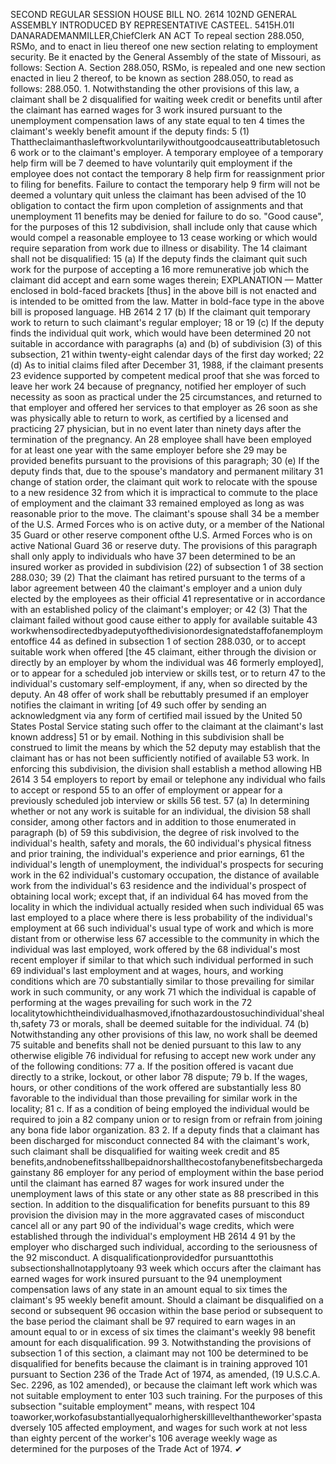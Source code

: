 SECOND REGULAR SESSION
HOUSE BILL NO. 2614
102ND GENERAL ASSEMBLY
INTRODUCED BY REPRESENTATIVE CASTEEL.
5415H.01I DANARADEMANMILLER,ChiefClerk
AN ACT
To repeal section 288.050, RSMo, and to enact in lieu thereof one new section relating to
employment security.
Be it enacted by the General Assembly of the state of Missouri, as follows:
Section A. Section 288.050, RSMo, is repealed and one new section enacted in lieu
2 thereof, to be known as section 288.050, to read as follows:
288.050. 1. Notwithstanding the other provisions of this law, a claimant shall be
2 disqualified for waiting week credit or benefits until after the claimant has earned wages for
3 work insured pursuant to the unemployment compensation laws of any state equal to ten
4 times the claimant's weekly benefit amount if the deputy finds:
5 (1) Thattheclaimanthasleftworkvoluntarilywithoutgoodcauseattributabletosuch
6 work or to the claimant's employer. A temporary employee of a temporary help firm will be
7 deemed to have voluntarily quit employment if the employee does not contact the temporary
8 help firm for reassignment prior to filing for benefits. Failure to contact the temporary help
9 firm will not be deemed a voluntary quit unless the claimant has been advised of the
10 obligation to contact the firm upon completion of assignments and that unemployment
11 benefits may be denied for failure to do so. "Good cause", for the purposes of this
12 subdivision, shall include only that cause which would compel a reasonable employee to
13 cease working or which would require separation from work due to illness or disability. The
14 claimant shall not be disqualified:
15 (a) If the deputy finds the claimant quit such work for the purpose of accepting a
16 more remunerative job which the claimant did accept and earn some wages therein;
EXPLANATION — Matter enclosed in bold-faced brackets [thus] in the above bill is not enacted and is
intended to be omitted from the law. Matter in bold-face type in the above bill is proposed language.
HB 2614 2
17 (b) If the claimant quit temporary work to return to such claimant's regular employer;
18 or
19 (c) If the deputy finds the individual quit work, which would have been determined
20 not suitable in accordance with paragraphs (a) and (b) of subdivision (3) of this subsection,
21 within twenty-eight calendar days of the first day worked;
22 (d) As to initial claims filed after December 31, 1988, if the claimant presents
23 evidence supported by competent medical proof that she was forced to leave her work
24 because of pregnancy, notified her employer of such necessity as soon as practical under the
25 circumstances, and returned to that employer and offered her services to that employer as
26 soon as she was physically able to return to work, as certified by a licensed and practicing
27 physician, but in no event later than ninety days after the termination of the pregnancy. An
28 employee shall have been employed for at least one year with the same employer before she
29 may be provided benefits pursuant to the provisions of this paragraph;
30 (e) If the deputy finds that, due to the spouse's mandatory and permanent military
31 change of station order, the claimant quit work to relocate with the spouse to a new residence
32 from which it is impractical to commute to the place of employment and the claimant
33 remained employed as long as was reasonable prior to the move. The claimant's spouse shall
34 be a member of the U.S. Armed Forces who is on active duty, or a member of the National
35 Guard or other reserve component ofthe U.S. Armed Forces who is on active National Guard
36 or reserve duty. The provisions of this paragraph shall only apply to individuals who have
37 been determined to be an insured worker as provided in subdivision (22) of subsection 1 of
38 section 288.030;
39 (2) That the claimant has retired pursuant to the terms of a labor agreement between
40 the claimant's employer and a union duly elected by the employees as their official
41 representative or in accordance with an established policy of the claimant's employer; or
42 (3) That the claimant failed without good cause either to apply for available suitable
43 workwhensodirectedbyadeputyofthedivisionordesignatedstaffofanemploymentoffice
44 as defined in subsection 1 of section 288.030, or to accept suitable work when offered [the
45 claimant, either through the division or directly by an employer by whom the individual was
46 formerly employed], or to appear for a scheduled job interview or skills test, or to return
47 to the individual's customary self-employment, if any, when so directed by the deputy. An
48 offer of work shall be rebuttably presumed if an employer notifies the claimant in writing [of
49 such offer by sending an acknowledgment via any form of certified mail issued by the United
50 States Postal Service stating such offer to the claimant at the claimant's last known address]
51 or by email. Nothing in this subdivision shall be construed to limit the means by which the
52 deputy may establish that the claimant has or has not been sufficiently notified of available
53 work. In enforcing this subdivision, the division shall establish a method allowing
HB 2614 3
54 employers to report by email or telephone any individual who fails to accept or respond
55 to an offer of employment or appear for a previously scheduled job interview or skills
56 test.
57 (a) In determining whether or not any work is suitable for an individual, the division
58 shall consider, among other factors and in addition to those enumerated in paragraph (b) of
59 this subdivision, the degree of risk involved to the individual's health, safety and morals, the
60 individual's physical fitness and prior training, the individual's experience and prior earnings,
61 the individual's length of unemployment, the individual's prospects for securing work in the
62 individual's customary occupation, the distance of available work from the individual's
63 residence and the individual's prospect of obtaining local work; except that, if an individual
64 has moved from the locality in which the individual actually resided when such individual
65 was last employed to a place where there is less probability of the individual's employment at
66 such individual's usual type of work and which is more distant from or otherwise less
67 accessible to the community in which the individual was last employed, work offered by the
68 individual's most recent employer if similar to that which such individual performed in such
69 individual's last employment and at wages, hours, and working conditions which are
70 substantially similar to those prevailing for similar work in such community, or any work
71 which the individual is capable of performing at the wages prevailing for such work in the
72 localitytowhichtheindividualhasmoved,ifnothazardoustosuchindividual'shealth,safety
73 or morals, shall be deemed suitable for the individual.
74 (b) Notwithstanding any other provisions of this law, no work shall be deemed
75 suitable and benefits shall not be denied pursuant to this law to any otherwise eligible
76 individual for refusing to accept new work under any of the following conditions:
77 a. If the position offered is vacant due directly to a strike, lockout, or other labor
78 dispute;
79 b. If the wages, hours, or other conditions of the work offered are substantially less
80 favorable to the individual than those prevailing for similar work in the locality;
81 c. If as a condition of being employed the individual would be required to join a
82 company union or to resign from or refrain from joining any bona fide labor organization.
83 2. If a deputy finds that a claimant has been discharged for misconduct connected
84 with the claimant's work, such claimant shall be disqualified for waiting week credit and
85 benefits,andnobenefitsshallbepaidnorshallthecostofanybenefitsbechargedagainstany
86 employer for any period of employment within the base period until the claimant has earned
87 wages for work insured under the unemployment laws of this state or any other state as
88 prescribed in this section. In addition to the disqualification for benefits pursuant to this
89 provision the division may in the more aggravated cases of misconduct cancel all or any part
90 of the individual's wage credits, which were established through the individual's employment
HB 2614 4
91 by the employer who discharged such individual, according to the seriousness of the
92 misconduct. A disqualificationprovidedfor pursuanttothis subsectionshallnotapplytoany
93 week which occurs after the claimant has earned wages for work insured pursuant to the
94 unemployment compensation laws of any state in an amount equal to six times the claimant's
95 weekly benefit amount. Should a claimant be disqualified on a second or subsequent
96 occasion within the base period or subsequent to the base period the claimant shall be
97 required to earn wages in an amount equal to or in excess of six times the claimant's weekly
98 benefit amount for each disqualification.
99 3. Notwithstanding the provisions of subsection 1 of this section, a claimant may not
100 be determined to be disqualified for benefits because the claimant is in training approved
101 pursuant to Section 236 of the Trade Act of 1974, as amended, (19 U.S.C.A. Sec. 2296, as
102 amended), or because the claimant left work which was not suitable employment to enter
103 such training. For the purposes of this subsection "suitable employment" means, with respect
104 toaworker,workofasubstantiallyequalorhigherskilllevelthantheworker'spastadversely
105 affected employment, and wages for such work at not less than eighty percent of the worker's
106 average weekly wage as determined for the purposes of the Trade Act of 1974.
✔